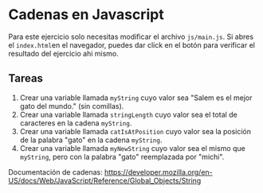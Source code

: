 # Cadenas en Javascript

Para este ejercicio solo necesitas modificar el archivo `js/main.js`. Si abres el `index.html`en el navegador, puedes dar click en el botón para verificar el resultado del ejercicio ahi mismo.

## Tareas

1. Crear una variable llamada `myString` cuyo valor sea "Salem es el mejor gato del mundo." (sin comillas).
2. Crear una variable llamada `stringLength` cuyo valor sea el total de caracteres en la cadena `myString`.
3. Crear una variable llamada `catIsAtPosition` cuyo valor sea la posición de la palabra "gato" en la cadena `myString`.
4. Crear una variable llamada `myNewString` cuyo valor sea el mismo que `myString`, pero con la palabra "gato" reemplazada por "michi".

Documentación de cadenas: https://developer.mozilla.org/en-US/docs/Web/JavaScript/Reference/Global_Objects/String